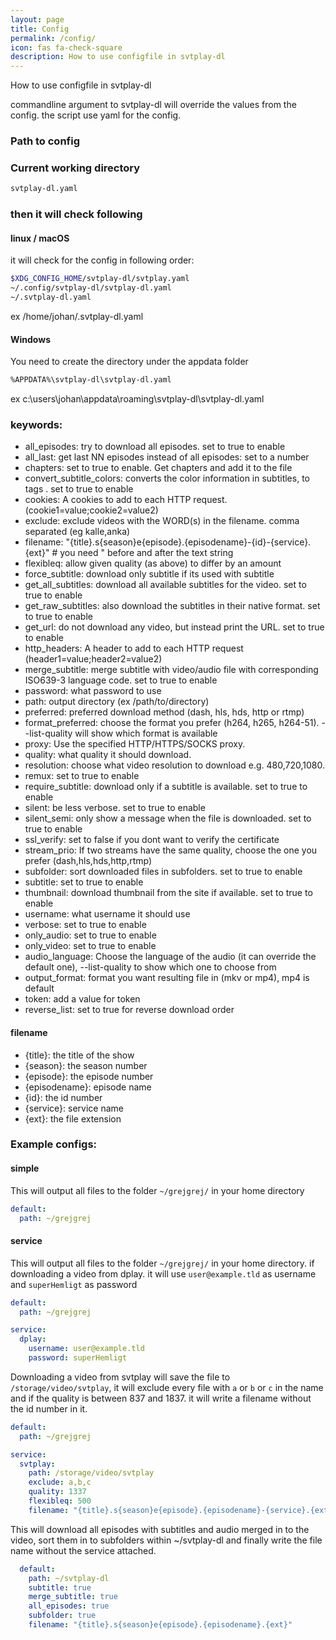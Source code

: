 ```yaml
---
layout: page
title: Config
permalink: /config/
icon: fas fa-check-square
description: How to use configfile in svtplay-dl
---
```


<p class="lead">How to use configfile in svtplay-dl</p>
commandline argument to svtplay-dl will override the values from the config.
the script use yaml for the config.

### Path to config ###
### Current working directory ###
```bash
svtplay-dl.yaml
```
### then it will check following ###
#### linux  <i class="fab fa-linux"></i> / macOS <i class="fab fa-apple"></i>
it will check for the config in following order:
```bash
$XDG_CONFIG_HOME/svtplay-dl/svtplay.yaml
~/.config/svtplay-dl/svtplay-dl.yaml
~/.svtplay-dl.yaml
```
ex /home/johan/.svtplay-dl.yaml
#### Windows <i class="fab fa-windows"></i>
You need to create the directory under the appdata folder
```bash
%APPDATA%\svtplay-dl\svtplay-dl.yaml
```
ex c:\users\johan\appdata\roaming\svtplay-dl\svtplay-dl.yaml

### keywords:
* all_episodes: try to download all episodes. set to true to enable
* all_last: get last NN episodes instead of all episodes: set to a number
* chapters: set to true to enable. Get chapters and add it to the file
* convert_subtitle_colors: converts the color information in subtitles, to tags . set to true to enable
* cookies: A cookies to add to each HTTP request. (cookie1=value;cookie2=value2)
* exclude: exclude videos with the WORD(s) in the filename. comma separated (eg kalle,anka)
* filename: "{title}.s{season}e{episode}.{episodename}-{id}-{service}.{ext}" # you need " before and after the text string
* flexibleq: allow given quality (as above) to differ by an amount
* force_subtitle: download only subtitle if its used with subtitle
* get_all_subtitles: download all available subtitles for the video. set to true to enable
* get_raw_subtitles: also download the subtitles in their native format. set to true to enable
* get_url: do not download any video, but instead print the URL. set to true to enable
* http_headers: A header to add to each HTTP request (header1=value;header2=value2)
* merge_subtitle: merge subtitle with video/audio file with corresponding ISO639-3 language code. set to true to enable
* password: what password to use
* path: output directory (ex /path/to/directory)
* preferred: preferred download method (dash, hls, hds, http or rtmp)
* format_preferred: choose the format you prefer (h264, h265, h264-51). --list-quality will show which format is available 
* proxy: Use the specified HTTP/HTTPS/SOCKS proxy.
* quality: what quality it should download.
* resolution: choose what video resolution to download e.g. 480,720,1080.
* remux: set to true to enable
* require_subtitle: download only if a subtitle is available. set to true to enable
* silent: be less verbose. set to true to enable
* silent_semi: only show a message when the file is downloaded. set to true to enable
* ssl_verify: set to false if you dont want to verify the certificate
* stream_prio: If two streams have the same quality, choose the one you prefer (dash,hls,hds,http,rtmp)
* subfolder: sort downloaded files in subfolders. set to true to enable
* subtitle: set to true to enable
* thumbnail: download thumbnail from the site if available. set to true to enable
* username: what username it should use
* verbose: set to true to enable
* only_audio: set to true to enable
* only_video: set to true to enable
* audio_language: Choose the language of the audio (it can override the default one), --list-quality to show which one to choose from
* output_format: format you want resulting file in (mkv or mp4), mp4 is default
* token: add a value for token
* reverse_list: set to true for reverse download order


#### filename
* {title}: the title of the show
* {season}: the season number
* {episode}: the episode number
* {episodename}: episode name
* {id}: the id number
* {service}: service name
* {ext}: the file extension

### Example configs:

#### simple
This will output all files to the folder `~/grejgrej/` in your home directory
```yaml
default:
  path: ~/grejgrej
```

#### service
This will output all files to the folder `~/grejgrej/` in your home directory. if downloading a video from dplay. it will use `user@example.tld` as username and `superHemligt` as password
```yaml
default:
  path: ~/grejgrej

service:
  dplay:
    username: user@example.tld
    password: superHemligt
```
Downloading a video from svtplay will save the file to `/storage/video/svtplay`, it will exclude every file with `a` or `b` or `c` in the name and if the quality is between 837 and 1837. it will write a filename without the id number in it.
```yaml
default:
  path: ~/grejgrej

service:
  svtplay:
    path: /storage/video/svtplay
    exclude: a,b,c
    quality: 1337
    flexibleq: 500
    filename: "{title}.s{season}e{episode}.{episodename}-{service}.{ext}"
```

This will download all episodes with subtitles and audio merged in to the video, sort them in to subfolders within ~/svtplay-dl and finally write the file name without the service attached.
```yaml
  default:
    path: ~/svtplay-dl
    subtitle: true
    merge_subtitle: true
    all_episodes: true
    subfolder: true
    filename: "{title}.s{season}e{episode}.{episodename}.{ext}"
```

